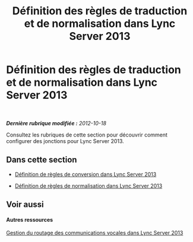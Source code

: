 ﻿---
title: Définition des règles de traduction et de normalisation dans Lync Server 2013
TOCTitle: Définition des règles de traduction et de normalisation dans Lync Server 2013
ms:assetid: a22e4804-8802-42b1-a1b1-be42f85b3d46
ms:mtpsurl: https://technet.microsoft.com/fr-fr/library/JJ688159(v=OCS.15)
ms:contentKeyID: 49891470
ms.date: 05/20/2016
mtps_version: v=OCS.15
ms.translationtype: HT
---

# Définition des règles de traduction et de normalisation dans Lync Server 2013

 

_**Dernière rubrique modifiée :** 2012-10-18_

Consultez les rubriques de cette section pour découvrir comment configurer des jonctions pour Lync Server 2013.

## Dans cette section

  - [Définition de règles de conversion dans Lync Server 2013](lync-server-2013-defining-translation-rules.md)

  - [Définition de règles de normalisation dans Lync Server 2013](lync-server-2013-defining-normalization-rules.md)

## Voir aussi

#### Autres ressources

[Gestion du routage des communications vocales dans Lync Server 2013](lync-server-2013-managing-voice-routing.md)

